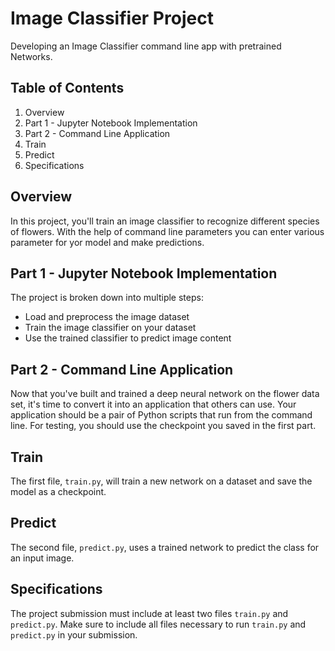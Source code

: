 # Image Classifier Project
Developing an Image Classifier command line app with pretrained Networks.

## Table of Contents
1. Overview
2. Part 1 - Jupyter Notebook Implementation
3. Part 2 - Command Line Application
4. Train
5. Predict
6. Specifications

## Overview
In this project, you'll train an image classifier to recognize different species of flowers. With the help of command line parameters you can enter various parameter for yor model and make predictions.

## Part 1 - Jupyter Notebook Implementation
The project is broken down into multiple steps:
- Load and preprocess the image dataset
- Train the image classifier on your dataset
- Use the trained classifier to predict image content

## Part 2 - Command Line Application
Now that you've built and trained a deep neural network on the flower data set, it's time to convert it into an application that others can use. Your application should be a pair of Python scripts that run from the command line. For testing, you should use the checkpoint you saved in the first part.

## Train
The first file, `train.py`, will train a new network on a dataset and save the model as a checkpoint.

## Predict
The second file, `predict.py`, uses a trained network to predict the class for an input image.

## Specifications
The project submission must include at least two files `train.py` and `predict.py`. Make sure to include all files necessary to run `train.py` and `predict.py` in your submission.
